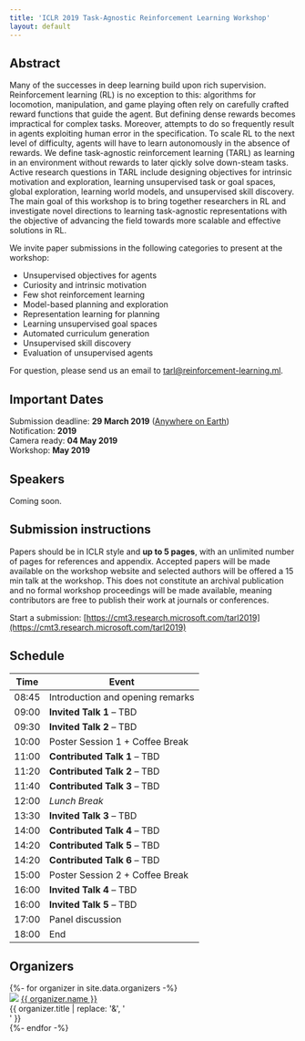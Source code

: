 ```yaml
---
title: 'ICLR 2019 Task-Agnostic Reinforcement Learning Workshop'
layout: default
---
```


## Abstract

Many of the successes in deep learning build upon rich supervision.
Reinforcement learning (RL) is no exception to this: algorithms for locomotion,
manipulation, and game playing often rely on carefully crafted reward functions
that guide the agent. But defining dense rewards becomes impractical for
complex tasks. Moreover, attempts to do so frequently result in agents
exploiting human error in the specification. To scale RL to the next level of
difficulty, agents will have to learn autonomously in the absence of rewards.
We define task-agnostic reinforcement learning (TARL) as learning in an
environment without rewards to later qickly solve down-steam tasks. Active
research questions in TARL include designing objectives for intrinsic
motivation and exploration, learning unsupervised task or goal spaces, global
exploration, learning world models, and unsupervised skill discovery. The main
goal of this workshop is to bring together researchers in RL and investigate
novel directions to learning task-agnostic representations with the objective
of advancing the field towards more scalable and effective solutions in RL.

We invite paper submissions in the following categories to present at the
workshop:

- Unsupervised objectives for agents
- Curiosity and intrinsic motivation
- Few shot reinforcement learning
- Model-based planning and exploration
- Representation learning for planning
- Learning unsupervised goal spaces
- Automated curriculum generation
- Unsupervised skill discovery
- Evaluation of unsupervised agents

For question, please send us an email to
[tarl@reinforcement-learning.ml](mailto:tarl@reinforcement-learning.ml).

## Important Dates

Submission deadline: **29 March 2019** ([Anywhere on Earth][aoe]) <br>
Notification: **2019** <br>
Camera ready: **04 May 2019** <br>
Workshop: **May 2019**

[aoe]: https://www.timeanddate.com/time/zones/aoe

## Speakers

Coming soon.

## Submission instructions

Papers should be in ICLR style and **up to 5 pages**, with an unlimited number
of pages for references and appendix. Accepted papers will be made available on
the workshop website and selected authors will be offered a 15 min talk at the
workshop. This does not constitute an archival publication and no formal
workshop proceedings will be made available, meaning contributors are free to
publish their work at journals or conferences.

Start a submission: [https://cmt3.research.microsoft.com/tarl2019](https://cmt3.research.microsoft.com/tarl2019)

## Schedule

| Time | Event |
| ---- | ----- |
| 08:45 | Introduction and opening remarks |
| 09:00 | **Invited Talk 1** – TBD |
| 09:30 | **Invited Talk 2** – TBD |
| 10:00 | Poster Session 1 + Coffee Break |
| 11:00 | **Contributed Talk 1** – TBD |
| 11:20 | **Contributed Talk 2** – TBD |
| 11:40 | **Contributed Talk 3** – TBD |
| 12:00 | *Lunch Break* |
| 13:30 | **Invited Talk 3** – TBD |
| 14:00 | **Contributed Talk 4** – TBD |
| 14:20 | **Contributed Talk 5** – TBD |
| 14:20 | **Contributed Talk 6** – TBD |
| 15:00 | Poster Session 2 + Coffee Break |
| 16:00 | **Invited Talk 4** – TBD |
| 16:00 | **Invited Talk 5** – TBD |
| 17:00 | Panel discussion |
| 18:00 | End |

## Organizers

<div class="organizers">
{%- for organizer in site.data.organizers -%}
  <div>
    <img src="{{ organizer.image }}" />
    <a href="{{ organizer.url | relative_url }}">{{ organizer.name }}</a><br>
    <span>{{ organizer.title | replace: '&', '<br>' }}</span>
  </div>
{%- endfor -%}
</div>
